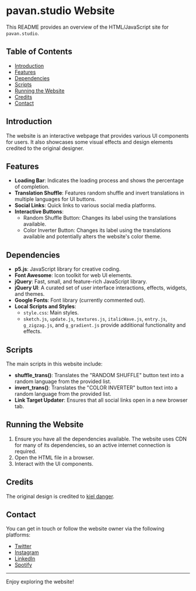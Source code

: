 
# pavan.studio Website

This README provides an overview of the HTML/JavaScript site for `pavan.studio`.

## Table of Contents

- [Introduction](#introduction)
- [Features](#features)
- [Dependencies](#dependencies)
- [Scripts](#scripts)
- [Running the Website](#running-the-website)
- [Credits](#credits)
- [Contact](#contact)

## Introduction

The website is an interactive webpage that provides various UI components for users. It also showcases some visual effects and design elements credited to the original designer.

## Features

- **Loading Bar**: Indicates the loading process and shows the percentage of completion.
- **Translation Shuffle**: Features random shuffle and invert translations in multiple languages for UI buttons.
- **Social Links**: Quick links to various social media platforms.
- **Interactive Buttons**:
  - Random Shuffle Button: Changes its label using the translations available.
  - Color Inverter Button: Changes its label using the translations available and potentially alters the website's color theme.

## Dependencies

- **p5.js**: JavaScript library for creative coding.
- **Font Awesome**: Icon toolkit for web UI elements.
- **jQuery**: Fast, small, and feature-rich JavaScript library.
- **jQuery UI**: A curated set of user interface interactions, effects, widgets, and themes.
- **Google Fonts**: Font library (currently commented out).
- **Local Scripts and Styles**:
  - `style.css`: Main styles.
  - `sketch.js`, `update.js`, `textures.js`, `italicWave.js`, `entry.js`, `g_zigzag.js`, and `g_gradient.js` provide additional functionality and effects.

## Scripts

The main scripts in this website include:

- **shuffle_trans()**: Translates the "RANDOM SHUFFLE" button text into a random language from the provided list.
- **invert_trans()**: Translates the "COLOR INVERTER" button text into a random language from the provided list.
- **Link Target Updater**: Ensures that all social links open in a new browser tab.

## Running the Website

1. Ensure you have all the dependencies available. The website uses CDN for many of its dependencies, so an active internet connection is required.
2. Open the HTML file in a browser.
3. Interact with the UI components.

## Credits

The original design is credited to [kiel danger](https://www.kielm.com/).

## Contact

You can get in touch or follow the website owner via the following platforms:

- [Twitter](https://twitter.com/pavan6000)
- [Instagram](https://www.instagram.com/6.outof.10)
- [LinkedIn](https://www.linkedin.com/in/pavanmannem1)
- [Spotify](https://open.spotify.com/user/pmannem)

--- 

Enjoy exploring the website!
